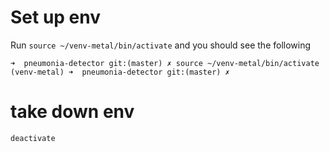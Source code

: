 # Set up env

Run `source ~/venv-metal/bin/activate` and you should see the following

```
➜  pneumonia-detector git:(master) ✗ source ~/venv-metal/bin/activate
(venv-metal) ➜  pneumonia-detector git:(master) ✗
```

# take down env

```
deactivate
```
